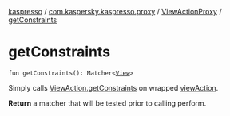 [kaspresso](../../index.md) / [com.kaspersky.kaspresso.proxy](../index.md) / [ViewActionProxy](index.md) / [getConstraints](./get-constraints.md)

# getConstraints

`fun getConstraints(): Matcher<`[`View`](https://developer.android.com/reference/android/view/View.html)`>`

Simply calls [ViewAction.getConstraints](#) on wrapped [viewAction](#).

**Return**
a matcher that will be tested prior to calling perform.

